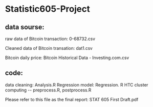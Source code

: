 # Statistic605-Project

## data sourse:
raw data of Bitcoin transaction: 0-68732.csv

Cleaned data of Bitcoin transation: dat1.csv

Bitcoin daily price: Bitcoin Historical Data - Investing.com.csv

## code:
data cleaning: Analysis.R
Regression model: Regression. R
HTC cluster computing -- preprocess.R,  postprocess.R



Please refer to this file as the final report: STAT 605 First Draft.pdf
